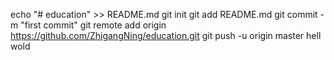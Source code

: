 echo "# education" >> README.md
git init
git add README.md
git commit -m "first commit"
git remote add origin https://github.com/ZhigangNing/education.git
git push -u origin master
hell wold

